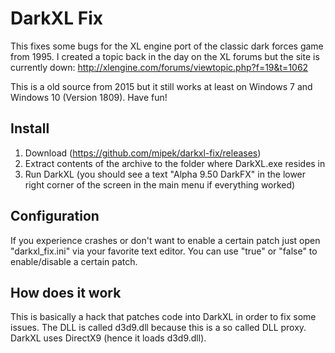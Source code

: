 # DarkXL Fix
This fixes some bugs for the XL engine port of the classic dark forces game from 1995.
I created a topic back in the day on the XL forums but the site is currently down: http://xlengine.com/forums/viewtopic.php?f=19&t=1062

This is a old source from 2015 but it still works at least on Windows 7 and Windows 10 (Version 1809). Have fun!

## Install
1. Download (https://github.com/mipek/darkxl-fix/releases)
2. Extract contents of the archive to the folder where DarkXL.exe resides in
3. Run DarkXL (you should see a text "Alpha 9.50 DarkFX" in the lower right corner of the screen in the main menu if everything worked)

## Configuration
If you experience crashes or don't want to enable a certain patch just open "darkxl_fix.ini" via your favorite text editor. You can use "true" or "false" to enable/disable a certain patch.

## How does it work
This is basically a hack that patches code into DarkXL in order to fix some issues.
The DLL is called d3d9.dll because this is a so called DLL proxy. DarkXL uses DirectX9 (hence it loads d3d9.dll).
